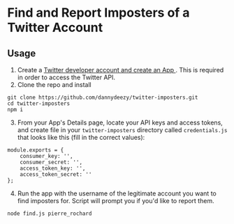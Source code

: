 # Find and Report Imposters of a Twitter Account

## Usage
1. Create a [ Twitter developer account and create an App ](https://developer.twitter.com/). This is required in order to access the Twitter API.
2. Clone the repo and install
```
git clone https://github.com/dannydeezy/twitter-imposters.git
cd twitter-imposters
npm i
```
3. From your App's Details page, locate your API keys and access tokens, and create file in your `twitter-imposters` directory called `credentials.js` that looks like this (fill in the correct values):
```
module.exports = {
    consumer_key: '',
    consumer_secret: '',
    access_token_key: '',
    access_token_secret: ''
};
```
4. Run the app with the username of the legitimate account you want to find imposters for. Script will prompt you if you'd like to report them.
```
node find.js pierre_rochard
```